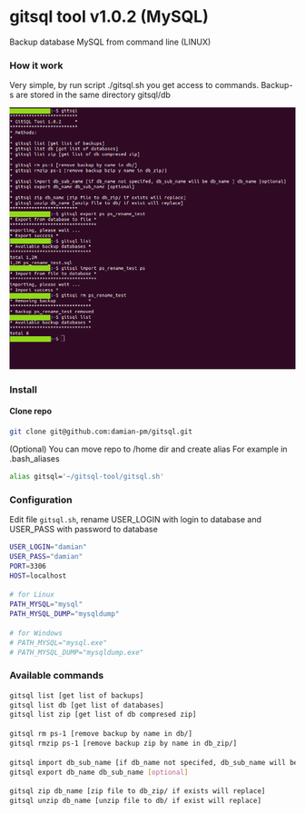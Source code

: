 # gitsql tool v1.0.2 (MySQL)

Backup database MySQL from command line (LINUX)

### How it work
Very simple, by run script ./gitsql.sh you get access to commands. Backup-s are stored in the same directory gitsql/db

![screen](screen.png)

### Install

#### Clone repo

```bash
git clone git@github.com:damian-pm/gitsql.git
```
(Optional)
You can move repo to /home dir and create alias
For example in .bash_aliases

```bash
alias gitsql='~/gitsql-tool/gitsql.sh' 
```

### Configuration

Edit file ``gitsql.sh``, rename USER_LOGIN with login to database and USER_PASS with password to database
```bash
USER_LOGIN="damian"
USER_PASS="damian"
PORT=3306
HOST=localhost

# for Linux
PATH_MYSQL="mysql" 
PATH_MYSQL_DUMP="mysqldump"

# for Windows
# PATH_MYSQL="mysql.exe" 
# PATH_MYSQL_DUMP="mysqldump.exe"
```

### Available commands

```bash
gitsql list [get list of backups]
gitsql list db [get list of databases]
gitsql list zip [get list of db compresed zip]

gitsql rm ps-1 [remove backup by name in db/]
gitsql rmzip ps-1 [remove backup zip by name in db_zip/]

gitsql import db_sub_name [if db_name not specifed, db_sub_name will be db_name ] db_name [optional] 
gitsql export db_name db_sub_name [optional] 

gitsql zip db_name [zip file to db_zip/ if exists will replace]
gitsql unzip db_name [unzip file to db/ if exist will replace]
```
